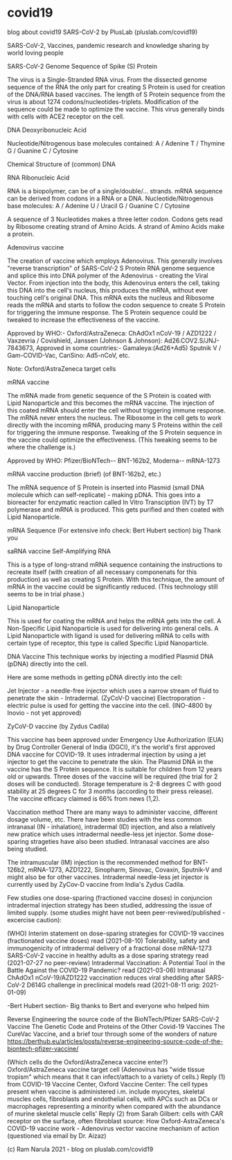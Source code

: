 # covid19
blog about covid19 SARS-CoV-2 by PlusLab (pluslab.com/covid19)


SARS-CoV-2, Vaccines, pandemic research and knowledge sharing by world loving people

SARS-CoV-2 Genome Sequence of Spike (S) Protein

The virus is a Single-Stranded RNA virus. From the dissected genome sequence of the RNA the only part for creating S Protein is used for creation of the DNA/RNA based vaccines. The length of S Protein sequence from the virus is about 1274 codons/nucleotides-triplets. Modification of the sequence could be made to optimize the vaccine.
This virus generally binds with cells with ACE2 receptor on the cell.


DNA
Deoxyribonucleic Acid

Nucleotide/Nitrogenous base molecules contained:
A / Adenine
T / Thymine
G / Guanine
C / Cytosine

Chemical Structure of (common) DNA




RNA
Ribonucleic Acid

RNA is a biopolymer, can be of a single/double/... strands. mRNA sequence can be derived from codons in a RNA or a DNA.
Nucleotide/Nitrogenous base molecules:
A / Adenine
U / Uracil
G / Guanine
C / Cytosine

A sequence of 3 Nucleotides makes a three letter codon. Codons gets read by Ribosome creating strand of Amino Acids. A strand of Amino Acids make a protein.



Adenovirus vaccine

The creation of vaccine which employs Adenovirus. This generally involves "reverse transcription" of SARS-CoV-2 S Protein RNA genome sequence and splice this into DNA polymer of the Adenovirus - creating the Viral Vector. From injection into the body, this Adenovirus enters the cell, taking this DNA into the cell's nucleus, this produces the mRNA, without ever touching cell's original DNA. This mRNA exits the nucleus and Ribosome reads the mRNA and starts to follow the codon sequence to create S Protein for triggering the immune response. The S Protein sequence could be tweaked to increase the effectiveness of the vaccine.


Approved by WHO:- Oxford/AstraZeneca: ChAdOx1 nCoV-19 / AZD1222 / Vaxzevria / Covishield, Janssen (Johnson & Johnson): Ad26.COV2.S/JNJ-7843673, Approved in some countries:- Gamaleya:(Ad26+Ad5) Sputnik V / Gam-COVID-Vac, CanSino: Ad5-nCoV, etc.

Note: Oxford/AstraZeneca target cells


mRNA vaccine

The mRNA made from genetic sequence of the S Protein is coated with Lipid Nanoparticle and this becomes the mRNA vaccine. The injection of this coated mRNA should enter the cell without triggering immune response. The mRNA never enters the nucleus. The Ribosome in the cell gets to work directly with the incoming mRNA, producing many S Proteins within the cell for triggering the immune response. Tweaking of the S Protein sequence in the vaccine could optimize the effectiveness. (This tweaking seems to be where the challenge is.)

Approved by WHO: Pfizer/BioNTech-- BNT-162b2, Moderna-- mRNA-1273


mRNA vaccine production (brief)
(of BNT-162b2, etc.)

The mRNA sequence of S Protein is inserted into Plasmid (small DNA molecule which can self-replicate) - making pDNA. This goes into a bioreacter for enzymatic reaction called In Vitro Transciption (IVT) by T7 polymerase and mRNA is produced. This gets purified and then coated with Lipid Nanoparticle. 


mRNA Sequence
(For extensive info check: Bert Hubert section) big Thank you



saRNA vaccine
Self-Amplifying RNA

This is a type of long-strand mRNA sequence containing the instructions to recreate itself (with creation of all necessary componenats for this production) as well as creating S Protein. With this technique, the amount of mRNA in the vaccine could be significantly reduced. (This technology still seems to be in trial phase.)



Lipid Nanoparticle

This is used for coating the mRNA and helps the mRNA gets into the cell. A Non-Specific Lipid Nanoparticle is used for delivering into general cells. A Lipid Nanoparticle with ligand is used for delivering mRNA to cells with certain type of receptor, this type is called Specific Lipid Nanoparticle. 





DNA Vaccine
This technique works by injecting a modified Plasmid DNA (pDNA) directly into the cell.

Here are some methods in getting pDNA directly into the cell:

Jet Injector - a needle-free injector which uses a narrow stream of fluid to penetrate the skin - Intradermal. (ZyCoV-D vaccine)
Electroporation - electric pulse is used for getting the vaccine into the cell. (INO-4800 by Inovio - not yet approved)


ZyCoV-D vaccine
(by Zydus Cadila)

This vaccine has been approved under Emergency Use Authorization (EUA) by Drug Controller General of India (DGCI), it's the world's first approved DNA vaccine for COVID-19. It uses intradermal injection by using a jet injector to get the vaccine to penetrate the skin. The Plasmid DNA in the vaccine has the S Protein sequence. It is suitable for children from 12 years old or upwards. Three doses of the vaccine will be required (the trial for 2 doses will be conducted). Storage temperature is 2-8 degrees C with good stability at 25 degrees C for 3 months (according to their press release). The vaccine efficacy claimed is 66% from news (1,2).




Vaccination method
There are many ways to administer vaccine, different dosage volume, etc. There have been studies with the less common intranasal (IN - inhalation), intradermal (ID) injection, and also a relatively new pratice which uses intradermal needle-less jet injector. Some dose-sparing strageties have also been studied. Intranasal vaccines are also being studied.

The intramuscular (IM) injection is the recommended method for BNT-126b2, mRNA-1273, AZD1222, Sinopharm, Sinovac, Covaxin, Sputnik-V and might also be for other vaccines. Intradermal needle-less jet injector is currently used by ZyCov-D vaccine from India's Zydus Cadila.

Few studies one dose-sparing (fractioned vaccine doses) in conjuncion intradermal injection strategy has been studied, addressing the issue of limited supply. (some studies might have not been peer-reviwed/published - excercise caution):

(WHO) Interim statement on dose-sparing strategies for COVID-19 vaccines (fractionated vaccine doses) read (2021-08-10)
Tolerability, safety and immunogenicity of intradermal delivery of a fractional dose mRNA-1273 SARS-CoV-2 vaccine in healthy adults as a dose sparing strategy read (2021-07-27 no peer-review)
Intradermal Vaccination: A Potential Tool in the Battle Against the COVID-19 Pandemic? read (2021-03-06)
Intranasal ChAdOx1 nCoV-19/AZD1222 vaccination reduces viral shedding after SARS-CoV-2 D614G challenge in preclinical models read (2021-08-11 orig: 2021-01-09)




-Bert Hubert section-
Big thanks to Bert and everyone who helped him

Reverse Engineering the source code of the BioNTech/Pfizer SARS-CoV-2 Vaccine
The Genetic Code and Proteins of the Other Covid-19 Vaccines
The CureVac Vaccine, and a brief tour through some of the wonders of nature
https://berthub.eu/articles/posts/reverse-engineering-source-code-of-the-biontech-pfizer-vaccine/



(Which cells do the Oxford/AstraZeneca vaccine enter?)
Oxford/AstraZeneca vaccine target cell (Adenovirus has "wide tissue tropism" which means that it can infect/attach to a variety of cells.)
Reply (1) from COVID-19 Vaccine Center, Oxford Vaccine Center: The cell types present when vaccine is administered i.m. include myocytes, skeletal muscles cells, fibroblasts and endothelial cells, with APCs such as DCs or macrophages representing a minority when compared with the abundance of murine skeletal muscle cells'
Reply (2) from Sarah Gilbert: cells with CAR receptor on the surface, often fibroblast
source: How Oxford-AstraZeneca's COVID-19 vaccine work - Adenovirus vector vaccine mechanism of action (questioned via email by Dr. Aizaz)

(c) Ram Narula 2021 - blog on pluslab.com/covid19
